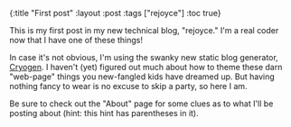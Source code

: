 {:title "First post"
 :layout :post
 :tags  ["rejoyce"]
 :toc true}

This is my first post in my new technical blog, "rejoyce." I'm a real
coder now that I have one of these things!

In case it's not obvious, I'm using the swanky new static blog
generator, [Cryogen](https://lacarmen.github.io/cryogen/index.html). I
haven't (yet) figured out much about how to theme these darn
"web-page" things you new-fangled kids have dreamed up. But having
nothing fancy to wear is no excuse to skip a party, so here I am.

Be sure to check out the "About" page for some clues as to what I'll
be posting about (hint: this hint has parentheses in it).
